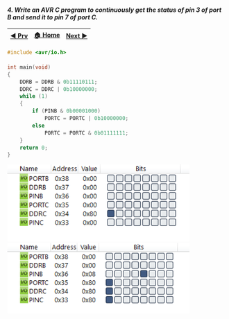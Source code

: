 
#### *4. Write an AVR C program to continuously get the status of pin 3 of port B and send it to pin 7 of port C.*


|[◀️ Prv](../p3/readme.md)|[🏠 Home](/README.md)|[Next ▶️](../p5/readme.md)|
|---|---|---|

```c
#include <avr/io.h>

int main(void)
{
	DDRB = DDRB & 0b11110111;
	DDRC = DDRC | 0b10000000;
	while (1)
	{
		if (PINB & 0b00001000)
			PORTC = PORTC | 0b10000000;
		else
			PORTC = PORTC & 0b01111111;
	}
	return 0;
}
```
<img src="./p4-1.png" style="width:30em" title="output-1" alt="output-1" >

<img src="./p4-2.png" style="width:30em" title="output-2" alt="output-2" >
